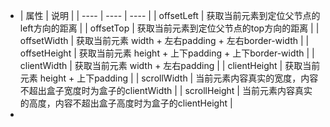 - | 属性 | 说明 |
  | ---- | ---- | ---- |
  | offsetLeft | 获取当前元素到定位父节点的left方向的距离 |
  | offsetTop | 获取当前元素到定位父节点的top方向的距离 |
  | offsetWidth | 获取当前元素 width + 左右padding + 左右border-width |
  | offsetHeight | 获取当前元素 height + 上下padding + 上下border-width |
  | clientWidth | 获取当前元素 width + 左右padding |
  | clientHeight | 获取当前元素 height + 上下padding |
  | scrollWidth | 当前元素内容真实的宽度，内容不超出盒子宽度时为盒子的clientWidth |
  | scrollHeight | 当前元素内容真实的高度，内容不超出盒子高度时为盒子的clientHeight |
-